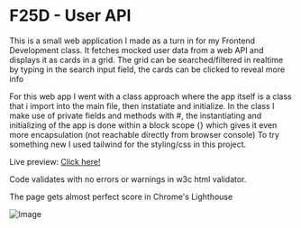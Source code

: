 # F25D - User API


This is a small web application I made as a turn in for my Frontend Development class.
It fetches mocked user data from a web API and displays it as cards in a grid.
The grid can be searched/filtered in realtime by typing in the search input field, the cards can be clicked to reveal more info


For this web app I went with a class approach where the app itself is a class that i import into the main file, then instatiate and initialize.
In the class I make use of private fields and methods with #, the instantiating and initializing of the app is done within a block scope {} which gives it even more encapsulation (not reachable directly from browser console)
To try something new I used tailwind for the styling/css in this project.

Live preview: [Click here!](https://frreri.github.io/f25d-users-api/)


Code validates with no errors or warnings in w3c html validator.


The page gets almost perfect score in Chrome's Lighthouse


![Image](https://github.com/user-attachments/assets/5d5f77a5-724c-4c31-8f5f-54d5ca7e56dd)

